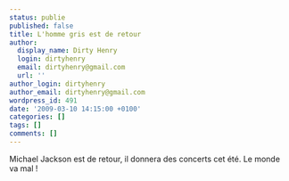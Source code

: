 ```yaml
---
status: publie
published: false
title: L'homme gris est de retour
author:
  display_name: Dirty Henry
  login: dirtyhenry
  email: dirtyhenry@gmail.com
  url: ''
author_login: dirtyhenry
author_email: dirtyhenry@gmail.com
wordpress_id: 491
date: '2009-03-10 14:15:00 +0100'
categories: []
tags: []
comments: []
---
```

Michael Jackson est de retour, il donnera des concerts cet été. Le monde va mal !
